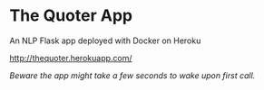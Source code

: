 # The Quoter App

An NLP Flask app deployed with Docker on Heroku 

http://thequoter.herokuapp.com/

<i>Beware the app might take a few seconds to wake upon first call.</i>

